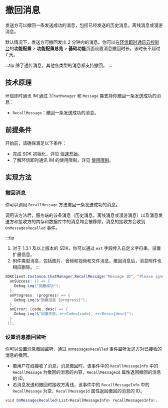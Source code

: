 # 撤回消息

<Toc />

发送方可以撤回一条发送成功的消息，包括已经发送的历史消息，离线消息或漫游消息。

默认情况下，发送方可撤回发出 2 分钟内的消息。你可以在[环信即时通讯云控制台](https://console.easemob.com/user/login)的**功能配置** > **功能配置总览** > **基础功能**页面设置消息撤回时长，该时长不超过 7 天。

:::tip
除了透传消息，其他各类型的消息都支持撤回。
:::

## 技术原理

环信即时通讯 IM 通过 `IChatManager` 和 `Message` 类支持你撤回一条发送成功的消息：

- `RecallMessage`：撤回一条发送成功的消息。

## 前提条件

开始前，请确保满足以下条件：

- 完成 SDK 初始化，详见 [快速开始](quickstart.html)。
- 了解环信即时通讯 IM 的使用限制，详见 [使用限制](/product/limitation.html)。

## 实现方法

### 撤回消息

你可以调用 `RecallMessage` 方法撤回一条发送成功的消息。

调用该方法后，服务端的该条消息（历史消息，离线消息或漫游消息）以及消息发送方和接收方的内存和数据库中的消息均会被移除，消息的接收方会收到 `OnMessagesRecalled` 事件。

:::tip
1. 对于 1.3.1 及以上版本的 SDK，你可以通过 `ext` 字段传入自定义字符串，设置扩展信息。
2. 附件类型消息，包括图片、音频和视频和文件消息，撤回消息后，消息附件也相应删除。
:::

```C#
SDKClient.Instance.ChatManager.RecallMessage("Message ID", "Please ignore the message", new CallBack(
  onSuccess: () => {
    Debug.Log("回撤成功");
  },
  onProgress: (progress) => {
    Debug.Log($"回撤进度 {progress}");
  },
  onError: (code, desc) => {
    Debug.Log($"回撤失败，errCode={code}, errDesc={desc}");
  }
 ));
```

### 设置消息撤回监听

你可以设置消息撤回监听，通过 `OnMessagesRecalled` 事件监听发送方对已接收的消息的撤回。

- 若用户在线接收了消息，消息撤回时，该事件中的 `RecallMessageInfo` 中的 `RecallMessage` 为撤回的消息的内容，`RecallMessageId` 属性返回撤回的消息的 ID。
- 若消息发送和撤回时接收方离线，该事件中的 `RecallMessageInfo` 中的 `RecallMessage` 为空，`RecallMessageId` 属性返回撤回的消息的 ID。

```C#
void OnMessagesRecalled(List<RecallMessageInfo> recallMessagesInfo);
```